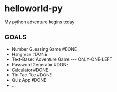 # helloworld-py
My python adventure begins today

## GOALS

- Number Guessing Game #DONE
- Hangman #DONE
- Text-Based Adventure Game --- ONLY-ONE-LEFT
- Password Generator #DONE
- Calculator #DONE
- Tic-Tac-Toe #DONE
- Quiz App #DONE
- ...
